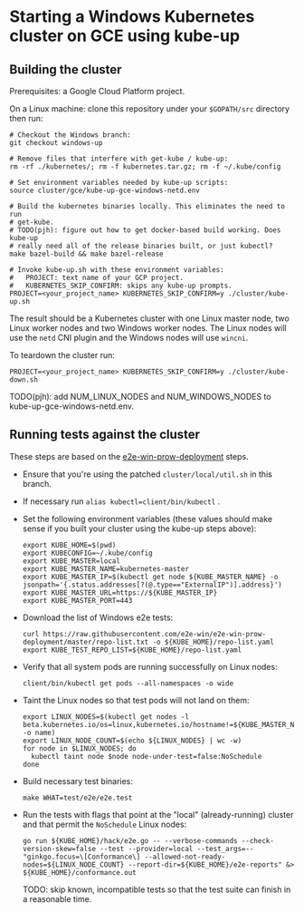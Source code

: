 # Starting a Windows Kubernetes cluster on GCE using kube-up

## Building the cluster

Prerequisites: a Google Cloud Platform project.

On a Linux machine: clone this repository under your `$GOPATH/src` directory
then run:

```
# Checkout the Windows branch:
git checkout windows-up

# Remove files that interfere with get-kube / kube-up:
rm -rf ./kubernetes/; rm -f kubernetes.tar.gz; rm -f ~/.kube/config

# Set environment variables needed by kube-up scripts:
source cluster/gce/kube-up-gce-windows-netd.env

# Build the kubernetes binaries locally. This eliminates the need to run
# get-kube.
# TODO(pjh): figure out how to get docker-based build working. Does kube-up
# really need all of the release binaries built, or just kubectl?
make bazel-build && make bazel-release

# Invoke kube-up.sh with these environment variables:
#   PROJECT: text name of your GCP project.
#   KUBERNETES_SKIP_CONFIRM: skips any kube-up prompts.
PROJECT=<your_project_name> KUBERNETES_SKIP_CONFIRM=y ./cluster/kube-up.sh
```

The result should be a Kubernetes cluster with one Linux master node, two Linux
worker nodes and two Windows worker nodes. The Linux nodes will use the `netd`
CNI plugin and the Windows nodes will use `wincni`.

To teardown the cluster run:

```
PROJECT=<your_project_name> KUBERNETES_SKIP_CONFIRM=y ./cluster/kube-down.sh
```

TODO(pjh): add NUM_LINUX_NODES and NUM_WINDOWS_NODES to
kube-up-gce-windows-netd.env.

## Running tests against the cluster

These steps are based on the
[e2e-win-prow-deployment](https://github.com/e2e-win/e2e-win-prow-deployment)
steps.

*   Ensure that you're using the patched `cluster/local/util.sh` in this branch.

*   If necessary run `alias kubectl=client/bin/kubectl` .

*   Set the following environment variables (these values should make sense if
    you built your cluster using the kube-up steps above):

    ```
    export KUBE_HOME=$(pwd)
    export KUBECONFIG=~/.kube/config
    export KUBE_MASTER=local
    export KUBE_MASTER_NAME=kubernetes-master
    export KUBE_MASTER_IP=$(kubectl get node ${KUBE_MASTER_NAME} -o jsonpath='{.status.addresses[?(@.type=="ExternalIP")].address}')
    export KUBE_MASTER_URL=https://${KUBE_MASTER_IP}
    export KUBE_MASTER_PORT=443
    ```

*   Download the list of Windows e2e tests:

    ```
    curl https://raw.githubusercontent.com/e2e-win/e2e-win-prow-deployment/master/repo-list.txt -o ${KUBE_HOME}/repo-list.yaml
    export KUBE_TEST_REPO_LIST=${KUBE_HOME}/repo-list.yaml
    ```

*   Verify that all system pods are running successfully on Linux nodes:

    ```
    client/bin/kubectl get pods --all-namespaces -o wide
    ```

*   Taint the Linux nodes so that test pods will not land on them:

    ```
    export LINUX_NODES=$(kubectl get nodes -l beta.kubernetes.io/os=linux,kubernetes.io/hostname!=${KUBE_MASTER_NAME} -o name)
    export LINUX_NODE_COUNT=$(echo ${LINUX_NODES} | wc -w)
    for node in $LINUX_NODES; do
      kubectl taint node $node node-under-test=false:NoSchedule
    done
    ```

*   Build necessary test binaries:

    ```
    make WHAT=test/e2e/e2e.test
    ```

*   Run the tests with flags that point at the "local" (already-running) cluster
    and that permit the `NoSchedule` Linux nodes:

    ```
    go run ${KUBE_HOME}/hack/e2e.go -- --verbose-commands --check-version-skew=false --test --provider=local --test_args=--"ginkgo.focus=\[Conformance\] --allowed-not-ready-nodes=${LINUX_NODE_COUNT} --report-dir=${KUBE_HOME}/e2e-reports" &> ${KUBE_HOME}/conformance.out
    ```

    TODO: skip known, incompatible tests so that the test suite can finish in a
    reasonable time.
